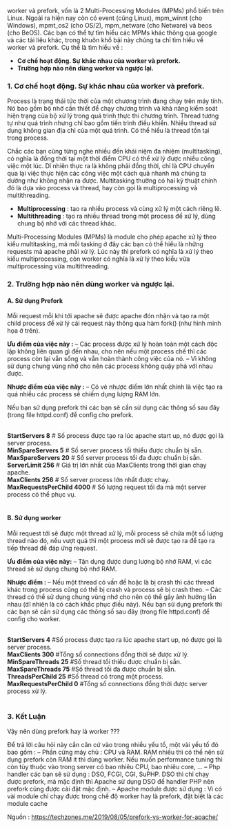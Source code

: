 worker và prefork, vốn là 2 Multi-Processing Modules (MPMs) phổ biến trên Linux. Ngoài ra hiện nay còn có event (cũng Linux), mpm_winnt (cho Windows), mpmt_os2 (cho OS/2), mpm_netware (cho Netware) và beos (cho BeOS). Các bạn có thể tự tìm hiểu các MPMs khác thông qua google và các tài liệu khác, trong khuôn khổ bài này chúng ta chỉ tìm hiểu về worker và prefork. Cụ thể là tìm hiểu về :

- **Cơ chế hoạt động. Sự khác nhau của worker và prefork.**
- **Trường hợp nào nên dùng worker và ngược lại.**


### 1. Cơ chế hoạt động. Sự khác nhau của worker và prefork.

Process là trạng thái tức thời của một chương trình đang chạy trên máy tính. Nó bao gồm bộ nhớ cần thiết để chạy chương trình và khả năng kiểm soát hiện trạng của bộ xử lý trong quá trình thực thi chương trình. Thread tương tự như quá trình nhưng chỉ bao gồm tiến trình điều khiển. Nhiều thread sử dụng không gian địa chỉ của một quá trình. Có thể hiểu là thread tồn tại trong process.

Chắc các bạn cũng từng nghe nhiều đến khái niệm đa nhiệm (multitasking), có nghĩa là đồng thời tại một thời điểm CPU có thể xử lý được nhiều công việc một lúc. Dĩ nhiên thực ra là không phải đồng thời, chỉ là CPU chuyển qua lại việc thực hiện các công việc một cách quá nhanh mà chúng ta dường như không nhận ra được. Multitasking thường có hai kỹ thuật chính đó là dựa vào process và thread, hay còn gọi là multiprocessing và multithreading.

- **Multiprocessing** : tạo ra nhiều process và cùng xử lý một cách riêng lẽ.
- **Multithreading** : tạo ra nhiều thread trong một process để xử lý, dùng chung bộ nhớ với các thread khác.

Multi-Processing Modules (MPMs) là module cho phép apache xử lý theo kiểu multitasking, mà mỗi tasking ở đây các bạn có thể hiểu là những requests mà apache phải xử lý. Lúc này thì prefork có nghĩa là xử lý theo kiểu multiprocessing, còn worker có nghĩa là xử lý theo kiểu vừa multiprocessing vừa multithreading.



### 2. Trường hợp nào nên dùng worker và ngược lại.

#### A. Sử dụng Prefork
Mỗi request mỗi khi tới apache sẽ được apache đón nhận và tạo ra một child process để xử lý cái request này thông qua hàm fork() (như hình minh họa ở trên).

**Ưu điểm của việc này :**
– Các process được xử lý hoàn toàn một cách độc lập không liên quan gì đến nhau, cho nên nếu một process chế thì các process còn lại vẫn sống và vẫn hoàn thành công việc của nó.
– Vì không sử dụng chung vùng nhớ cho nên các process không quậy phá với nhau được.

**Nhược điểm của việc này :**
– Có vẻ nhược điểm lớn nhất chính là việc tạo ra quá nhiều các process sẽ chiếm dụng lượng RAM lớn.

Nếu bạn sử dụng prefork thì các bạn sẽ cần sử dụng các thông số sau đây (trong file httpd.conf) để config cho prefork.

<IfModule prefork.c><br>
**StartServers 8** # Số process được tạo ra lúc apache start up, nó được gọi là server process. <br>
**MinSpareServers 5** # Số server process tối thiểu được chuẩn bị sẵn. <br>
**MaxSpareServers 20** # Số server process tối đa được chuẩn bị sẵn. <br>
**ServerLimit 256** # Giá trị lớn nhất của MaxClients trong thời gian chạy apache. <br>
**MaxClients 256** # Số server process lớn nhất được chạy. <br>
**MaxRequestsPerChild 4000** # Số lượng request tối đa mà một server process có thể phục vụ.<br>
</IfModule><br>

#### B. Sử dụng worker
Mỗi request tới sẽ được một thread xử lý, mỗi process sẽ chứa một số lượng thread nào đó, nếu vượt quá thì một process mới sẽ được tạo ra để tạo ra tiếp thread để đáp ứng request.

**Ưu điểm của việc này:**
– Tận dụng được dung lượng bộ nhớ RAM, vì các thread sẽ sử dụng chung bộ nhớ RAM.

**Nhược điểm :**
– Nếu một thread có vấn đề hoặc là bị crash thì các thread khác trong process cũng có thể bị crash và process sẽ bị crash theo.
– Các thread có thể sử dụng chung vùng nhớ cho nên có thể gây ảnh hưởng lẫn nhau (dĩ nhiên là có cách khắc phục điều này).
Nếu bạn sử dụng prefork thì các bạn sẽ cần sử dụng các thông số sau đây (trong file httpd.conf) để config cho worker.

<IfModule worker.c><br>
**StartServers 4** #Số process được tạo ra lúc apache start up, nó được gọi là server process.<br>
**MaxClients 300** #Tổng số connections đồng thời sẽ được xử lý.<br>
**MinSpareThreads 25** #Số thread tối thiểu được chuẩn bị sẵn.<br>
**MaxSpareThreads 75** #Số thread tối đa được chuẩn bị sẵn.<br>
**ThreadsPerChild 25** #Số thread có trong một process.<br>
**MaxRequestsPerChild 0** #Tổng số connections đồng thời được server process xử lý.<br>
</IfModule><br>
 

### 3. Kết Luận

Vậy nên dùng prefork hay là worker ???

Để trả lời câu hỏi này cần căn cứ vào trong nhiều yếu tố, một vài yếu tố đó bao gồm :
– Phần cứng máy chủ : CPU và RAM. RAM nhiều thì có thể nên sử dụng prefork còn RAM ít thì dùng worker. Nếu muốn performance tuning thì còn tùy thuộc vào trong server có bao nhiêu CPU, bao nhiêu core, …
– Php handler các bạn sẽ sử dụng : DSO, FCGI, CGI, SuPHP. DSO thì chỉ chạy được prefork, mà mặc định thì Apache sử dụng DSO để handler PHP nên prefork cũng được cài đặt mặc định.
– Apache module được sử dụng : Vì có vài module chỉ chạy được trong chế độ worker hay là prefork, đặt biệt là các module cache

Nguồn : https://techzones.me/2019/08/05/prefork-vs-worker-for-apache/